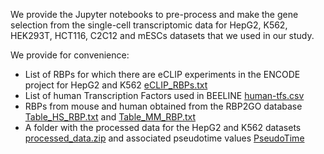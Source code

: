 We provide the Jupyter notebooks to pre-process and make the gene selection from the single-cell transcriptomic data for HepG2, K562, HEK293T, HCT116, C2C12 and mESCs datasets that we used in our study.

We provide for convenience:

* List of RBPs for which there are eCLIP experiments in the ENCODE project for HepG2 and K562 [eCLIP_RBPs.txt](eCLIP_RBPs.txt)
* List of human Transcription Factors used in BEELINE [human-tfs.csv](human-tfs.csv)
* RBPs from mouse and human obtained from the RBP2GO database [Table_HS_RBP.txt](Table_HS_RBP.txt) and [Table_MM_RBP.txt](Table_MM_RBP.txt)
* A folder with the processed data for the HepG2 and K562 datasets [processed_data.zip](processed_data.zip) and associated pseudotime values [PseudoTime](./PseudoTime/) 
